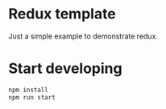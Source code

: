 # Redux template

Just a simple example to demonstrate redux.

# Start developing
```bash
npm install
npm run start
```
